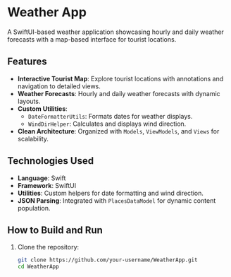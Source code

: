 # Weather App

A SwiftUI-based weather application showcasing hourly and daily weather forecasts with a map-based interface for tourist locations.

## Features

- **Interactive Tourist Map**: Explore tourist locations with annotations and navigation to detailed views.
- **Weather Forecasts**: Hourly and daily weather forecasts with dynamic layouts.
- **Custom Utilities**:
  - `DateFormatterUtils`: Formats dates for weather displays.
  - `WindDirHelper`: Calculates and displays wind direction.
- **Clean Architecture**: Organized with `Models`, `ViewModels`, and `Views` for scalability.

## Technologies Used

- **Language**: Swift
- **Framework**: SwiftUI
- **Utilities**: Custom helpers for date formatting and wind direction.
- **JSON Parsing**: Integrated with `PlacesDataModel` for dynamic content population.

## How to Build and Run

1. Clone the repository:
   ```bash
   git clone https://github.com/your-username/WeatherApp.git
   cd WeatherApp
